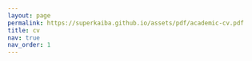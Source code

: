 ```yaml
---
layout: page
permalink: https://superkaiba.github.io/assets/pdf/academic-cv.pdf
title: cv
nav: true
nav_order: 1
---
```

